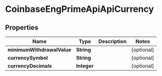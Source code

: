 
# CoinbaseEngPrimeApiApiCurrency

## Properties
Name | Type | Description | Notes
------------ | ------------- | ------------- | -------------
**minimumWithdrawalValue** | **String** |  |  [optional]
**currencySymbol** | **String** |  |  [optional]
**currencyDecimals** | **Integer** |  |  [optional]



